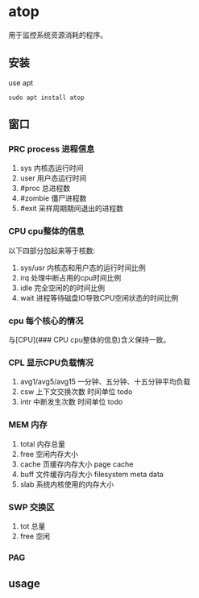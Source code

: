 # atop

用于监控系统资源消耗的程序。

## 安装

use apt

```shell
sudo apt install atop
```

## 窗口

### PRC process 进程信息

1. sys 内核态运行时间
1. user 用户态运行时间
1. #proc 总进程数
1. #zombie 僵尸进程数
1. #exit 采样周期期间退出的进程数

### CPU cpu整体的信息

以下四部分加起来等于核数:

1. sys/usr 内核态和用户态的运行时间比例
1. irq 处理中断占用的cpu时间比例
1. idle 完全空闲的的时间比例
1. wait 进程等待磁盘IO导致CPU空闲状态的时间比例

### cpu 每个核心的情况

与[CPU](### CPU cpu整体的信息)含义保持一致。

### CPL 显示CPU负载情况

1. avg1/avg5/avg15 一分钟、五分钟、十五分钟平均负载
1. csw 上下文交换次数 时间单位 todo
1. intr 中断发生次数 时间单位 todo

### MEM 内存

1. total 内存总量
1. free 空闲内存大小
1. cache 页缓存内存大小 page cache
1. buff 文件缓存内存大小 filesystem meta data
1. slab 系统内核使用的内存大小

### SWP 交换区

1. tot 总量
1. free 空闲

### PAG 

## usage




